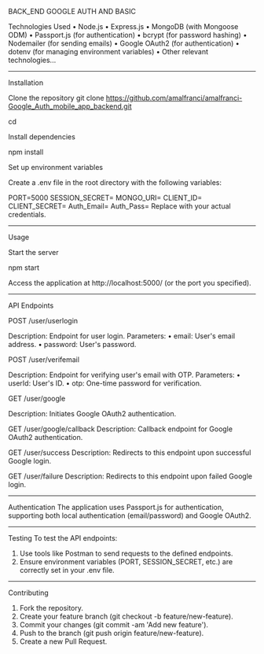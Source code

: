 BACK_END GOOGLE AUTH AND BASIC 

Technologies Used
•	Node.js
•	Express.js
•	MongoDB (with Mongoose ODM)
•	Passport.js (for authentication)
•	bcrypt (for password hashing)
•	Nodemailer (for sending emails)
•	Google OAuth2 (for authentication)
•	dotenv (for managing environment variables)
•	Other relevant technologies...

________________________________________
Installation

Clone the repository
git clone https://github.com/amalfranci/amalfranci-Google_Auth_mobile_app_backend.git

cd <project-folder>

Install dependencies

npm install

Set up environment variables

Create a .env file in the root directory with the following variables:



PORT=5000
SESSION_SECRET=<your-session-secret>
MONGO_URI=<your-mongodb-uri>
CLIENT_ID=<your-google-client-id>
CLIENT_SECRET=<your-google-client-secret>
Auth_Email=<your-gmail-email>
Auth_Pass=<your-gmail-password>
Replace <placeholders> with your actual credentials.

________________________________________
Usage

Start the server

npm start

Access the application at http://localhost:5000/ (or the port you specified).
________________________________________
API Endpoints

POST /user/userlogin

Description: Endpoint for user login.
Parameters:
•	email: User's email address.
•	password: User's password.

POST /user/verifemail

Description: Endpoint for verifying user's email with OTP.
Parameters:
•	userId: User's ID.
•	otp: One-time password for verification.

GET /user/google

Description: Initiates Google OAuth2 authentication.

GET /user/google/callback
Description: Callback endpoint for Google OAuth2 authentication.

GET /user/success
Description: Redirects to this endpoint upon successful Google login.

GET /user/failure
Description: Redirects to this endpoint upon failed Google login.

________________________________________
Authentication
The application uses Passport.js for authentication, supporting both local authentication (email/password) and Google OAuth2.
________________________________________

Testing
To test the API endpoints:
1.	Use tools like Postman to send requests to the defined endpoints.
2.	Ensure environment variables (PORT, SESSION_SECRET, etc.) are correctly set in your .env file.
________________________________________

Contributing
1.	Fork the repository.
2.	Create your feature branch (git checkout -b feature/new-feature).
3.	Commit your changes (git commit -am 'Add new feature').
4.	Push to the branch (git push origin feature/new-feature).
5.	Create a new Pull Request.
